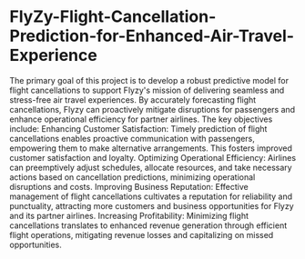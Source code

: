 # FlyZy-Flight-Cancellation-Prediction-for-Enhanced-Air-Travel-Experience

The primary goal of this project is to develop a robust predictive model for flight cancellations to support Flyzy's mission of delivering seamless and stress-free air travel experiences. By accurately forecasting flight cancellations, Flyzy can proactively mitigate disruptions for passengers and enhance operational efficiency for partner airlines. The key objectives include:
Enhancing Customer Satisfaction: Timely prediction of flight cancellations enables proactive communication with passengers, empowering them to make alternative arrangements. This fosters improved customer satisfaction and loyalty.
Optimizing Operational Efficiency: Airlines can preemptively adjust schedules, allocate resources, and take necessary actions based on cancellation predictions, minimizing operational disruptions and costs.
Improving Business Reputation: Effective management of flight cancellations cultivates a reputation for reliability and punctuality, attracting more customers and business opportunities for Flyzy and its partner airlines.
Increasing Profitability: Minimizing flight cancellations translates to enhanced revenue generation through efficient flight operations, mitigating revenue losses and capitalizing on missed opportunities.
